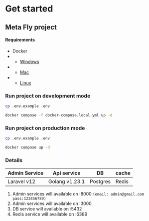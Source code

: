 # Get started

## Meta Fly project

#### Requirements
* Docker
* * [Windows](https://docs.docker.com/desktop/setup/install/windows-install)
* * [Mac](https://docs.docker.com/desktop/setup/install/mac-install)
* * [Linux](https://docs.docker.com/desktop/setup/install/linux/)

### Run project on development mode

```bash 
cp .env.example .env
```
```bash 
docker compose -f docker-compose.local.yml up -d
```

### Run project on production mode
```bash 
cp .env.example .env
```
```bash 
docker compose up -d
```


### Details

| Admin Service | Api service    | DB            | cache |
|---------------|----------------|---------------|-------|
| Laravel v12   | Golang v1.23.1 | Postgres      | Redis |


1. Admin services will available on :8000 `(email: admin@gmail.com pass:123456789)`
2. Admin services will available on :3000
3. DB service will available on :5432
4. Redis service will available on :6389